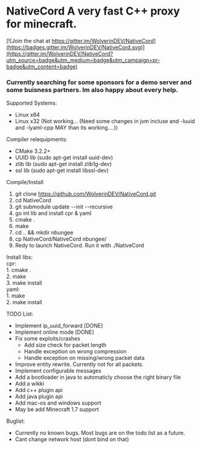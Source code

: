# NativeCord A very fast C++ proxy for minecraft.

[![Join the chat at https://gitter.im/WolverinDEV/NativeCord](https://badges.gitter.im/WolverinDEV/NativeCord.svg)](https://gitter.im/WolverinDEV/NativeCord?utm_source=badge&utm_medium=badge&utm_campaign=pr-badge&utm_content=badge)

### Currently searching for some sponsors for a demo server and some buisness partners. Im also happy about every help.

Supported Systems:
- Linux x64
- Linux x32 (Not working... (Need some changes in jvm incluse and -luuid and -lyaml-cpp MAY than its working....))

Compiler relequipments:
- CMake 3.2.2+
- UUID lib (sudo apt-get install uuid-dev)
- zlib lib (sudo apt-get install zlib1g-dev)
- ssl lib (sudo apt-get install libssl-dev)

Compile/Install
  1. git clone https://github.com/WolverinDEV/NativeCord.git<br>
  2. cd NativeCord<br>
  3. git submodule update --init --recursive<br>
  4. go int lib and install cpr & yaml<br>
  5. cmake .<br>
  6. make<br>
  7. cd .. && mkdir nbungee<br>
  8. cp NativeCord/NativeCord nbungee/<br>
  9. Redy to launch NativeCord. Run it with ./NativeCord<br>

Install libs:<br>
  cpr: <br>
    1. cmake . <br>
    2. make<br>
    3. make install<br>
  yaml:<br>
    1. make<br>
    2. make install<br>

TODO List:
- Implement ip_uuid_forward [DONE]
- Implement online mode [DONE]
- Fix some exploits/crashes
  - Add size check for packet length
  - Handle exception on wrong compression
  - Handle exception on missing/wrong packet data
- Improve entity rewrite. Currently not for all packets.
- Implement configurable messages
- Add a bootloader in java to automaticly choose the right binary file
- Add a wikki
- Add c++ plugin api
- Add java plugin api
- Add mac-os and windows support
- May be add Minecraft 1.7 support

Buglist:
- Currently no known bugs. Most bugs are on the todo list as a future.
- Cant change network host (dont bind on that)
